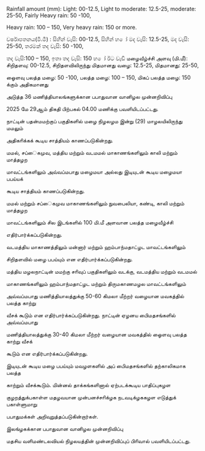 Rainfall amount (mm): Light: 00-12.5, Light to moderate: 12.5-25, moderate: 25-50, Fairly Heavy rain: 50 -100,

Heavy rain: 100 – 150, Very heavy rain: 150 or more.

වර්ෂාපතනය(මි.මී) : සිහින් වැසි: 00-12.5, සිහින් හ ෝ මද වැසි: 12.5-25, මද වැසි: 25-50, තරමක් තද වැසි: 50 -100,

තද වැසි:100 – 150, ඉතා තද වැසි: 150 හ ෝ ඊට වැඩි மழைவீழ்ச்சி அளவு (மி.மீ): சிறிதளவு: 00-12.5, சிறிதளவிலிருந்து மிதமானது வழை: 12.5-25, மிதமானது: 25-50,

ஓைளவு பலத்த மழை: 50 -100, பலத்த மழை: 100 – 150, மிகப் பலத்த மழை: 150 க்கும் அதிகமானது

அடுத்த 36 மணித்தியாலங்களுக்கான பபாதுவான வானிழல முன்னறிவிப்பு

2025 மே 29ஆம் திகதி பிற்பகல் 04.00 மணிக்கு பவளியிடப்பட்டது.

நாட்டின் பதன்மமற்குப் பகுதிகளில் மழை நிழலழம இன்று (29) மாழலயிலிருந்து மமலும்

அதிகாிக்கக் கூடிய சாத்தியம் காணப்படுகின்றது.

மமல், சப்ைகமுவ, மத்திய மற்றும் வடமமல் மாகாணங்களிலும் காலி மற்றும் மாத்தழற

மாவட்டங்களிலும் அவ்வப்மபாது மழைமயா அல்லது இடியுடன் கூடிய மழைமயா பபய்யக்

கூடிய சாத்தியம் காணப்படுகின்றது.

மமல் மற்றும் சப்ைகமுவ மாகாணங்களிலும் நுவபைலியா, கண்டி, காலி மற்றும் மாத்தழற

மாவட்டங்களிலும் சில இடங்களில் 100 மி.மீ அளவான பலத்த மழைவீழ்ச்சி

எதிர்பார்க்கப்படுகின்றது.

வடமத்திய மாகாணத்திலும் மன்னார் மற்றும் ஹம்பாந்மதாட்ழட மாவட்டங்களிலும்

சிறிதளவில் மழை பபய்யும் என எதிர்பார்க்கப்படுகின்றது.

மத்திய மழலநாட்டின் மமற்கு சாிவுப் பகுதிகளிலும் வடக்கு, வடமத்திய மற்றும் வடமமல்

மாகாணங்களிலும் ஹம்பாந்மதாட்ழட மற்றும் திருமகாணமழல மாவட்டங்களிலும்

அவ்வப்மபாது மணித்தியாலத்துக்கு 50-60 கிமலா மீற்றர் வழையான மவகத்தில் பலத்த காற்று

வீசக் கூடும் என எதிர்பார்க்கப்படுகின்றது. நாட்டின் ஏழனய பிைமதசங்களில் அவ்வப்மபாது

மணித்தியாலத்துக்கு 30-40 கிமலா மீற்றர் வழையான மவகத்தில் ஓைளவு பலத்த காற்று வீசக்

கூடும் என எதிர்பார்க்கப்படுகின்றது.

இடியுடன் கூடிய மழை பபய்யும் மவழளகளில் அப் பிைமதசங்களில் தற்காலிகமாக பலத்த

காற்றும் வீசக்கூடும். மின்னல் தாக்கங்களினால் ஏற்படக்கூடிய பாதிப்புகழள

குழறத்துக்பகாள்ள மதழவயான முன்பனச்சாிக்ழக நடவடிக்ழககழள எடுத்துக் பகாள்ளுமாறு

பபாதுமக்கள் அறிவுறுத்தப்படுகின்றார்கள்.

இலங்ழகக்கான பபாதுவான வானிழல முன்னறிவிப்பு

மதசிய வளிமண்டலவியல் நிழலயத்தின் முன்னறிவிப்புப் பிாிவால் பவளியிடப்பட்டது.
